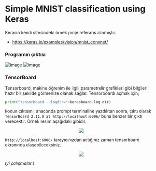# Simple MNIST classification using Keras

Kerasın kendi sitesindeki örnek proje referans alınmıştır.
- https://keras.io/examples/vision/mnist_convnet/

### Programın çıktısı
![image](https://user-images.githubusercontent.com/59448872/151628424-fb24f721-4b1d-460b-b1df-99cd14a3ad3b.png)
![image](https://user-images.githubusercontent.com/59448872/151628558-878e95a7-231a-44c1-a911-2ffdfcd0c8a3.png)

### TensorBoard
Tensorboard, makine öğrenim ile ilgili parametrelir grafikleri gibi bilgileri hazır bir şeklide görmenize olanak sağlar.
Tensorboardı açmak için;
```python
print("tensorboard --logdir="+kerasboard.log_dir)
```
kodun cıktısını, anaconda prompt terminaline yazdıktan sonra, çıktı olarak `TensorBoard 2.11.0 at http://localhost:6006/` buna benzer bir çıktı verecektir. Örnek resim aşağıdaki gibidir.
<p align="center">
  <img src="https://user-images.githubusercontent.com/59448872/209555869-fd13aa96-874e-4dc3-9de4-886acc65a507.png" />
</p>



`http://localhost:6006/` tarayıcınızdan actığınız zaman tensorboard ekranında ulaşabileceksiniz.

<p align="center">
  <img src="https://user-images.githubusercontent.com/59448872/209556091-fd0bcf9a-44e4-4b08-906f-a010496289f4.png" />
</p>




*İyi çalışmalar:)*


